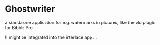 Ghostwriter
===========

a standalone application for e.g. watermarks in pictures, like the old plugin for Bibble Pro  

!! might be integrated into the interlace app ...